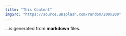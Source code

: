 ```yaml
---
title: "This Content"
imgSrc: "https://source.unsplash.com/random/200x200"
---
```

...is generated from **markdown** files.